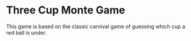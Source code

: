 # Three Cup Monte Game
This game is based on the classic carnival game of guessing which cup a red ball is under.

